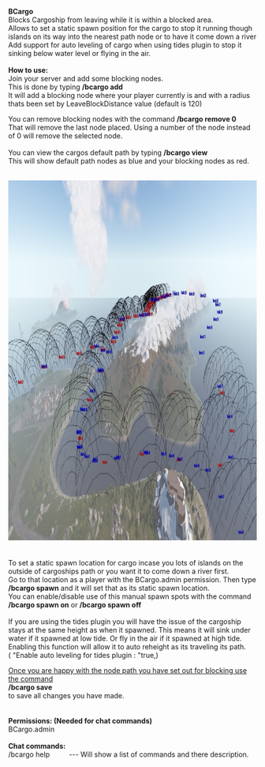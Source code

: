 <p><strong>BCargo</strong><br /> Blocks Cargoship from leaving while it is within a blocked area.<br /> Allows to set a static spawn position for the cargo to stop it running though islands on its way into the nearest path node or to have it come down a river<br /> Add support for auto leveling of cargo when using tides plugin to stop it sinking below water level or flying in the air.<br /> <br /> <strong>How to use:</strong><br /> Join your server and add some blocking nodes.<br />This is done by typing <strong>/bcargo add</strong><br />It will add a blocking node where your player currently is and with a radius thats been set by LeaveBlockDistance value (default is 120)</p>
<p>You can remove blocking nodes with the command <strong>/bcargo remove 0</strong><br />That will remove the last node placed. Using a number of the node instead of 0 will remove the selected node.<br /><br />You can view the cargos default path by typing <strong>/bcargo view</strong><br />This will show default path nodes as blue and your blocking nodes as red.<br /><br /></p>
<p><img src="https://github.com/bmgjet/BCargo/raw/main/screenshotbcargo.jpg" alt="" width="1440" height="729" /><br /> <br /> <br /> To set a static spawn location for cargo incase you lots of islands on the outside of cargoships path or you want it to come down a river first.<br /> Go to that location as a player with the BCargo.admin permission. Then type <strong>/bcargo spawn</strong> and it will set that as its static spawn location.<br />You can enable/disable use of this manual spawn spots with the command <strong>/bcargo spawn on</strong> or <strong>/bcargo spawn off</strong><br /> <br /> If you are using the tides plugin you will have the issue of the cargoship stays at the same height as when it spawned. This means it will sink under water if it spawned at low tide. Or fly in the air if it spawned at high tide.<br /> Enabling this function will allow it to auto reheight as its traveling its path.<br /> ( "Enable auto leveling for tides plugin : "true,)</p>
<p><span style="text-decoration: underline;">Once you are happy with the node path you have set out for blocking use the command</span><br /><strong>/bcargo save</strong><br />to save all changes you have made.<br /> <br /> <br /> <strong>Permissions: (Needed for chat commands)</strong><br /> BCargo.admin<br /> <br /> <strong>Chat commands:</strong><br />/bcargo help&nbsp;&nbsp;&nbsp;&nbsp;&nbsp;&nbsp;&nbsp;&nbsp;&nbsp; --- Will show a list of commands and there description.</p>

